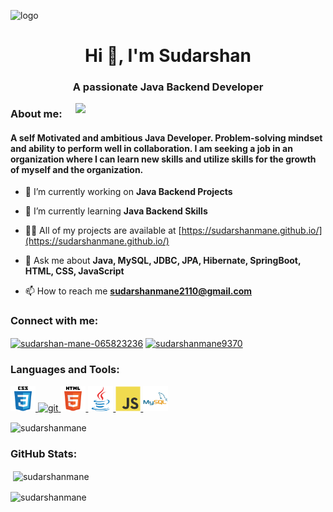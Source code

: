 ![logo](https://github.com/sudarshanmane/Sudarshan-Mane/blob/main/anim1.gif)
<h1 align="center">Hi 👋, I'm Sudarshan </h1>
<h3 align="center">A passionate Java Backend Developer</h3>
<img align="right" width="400" src="https://img.freepik.com/premium-vector/app-development-concept_23-2148696303.jpg?w=740"></img>


<h3 align="left">About me:</h3>

<h4 align="left">
A self Motivated and ambitious Java Developer. Problem-solving mindset and ability to perform well in collaboration. I am seeking a job in an organization where I can learn new skills and utilize skills for the growth of myself and the organization.
</h4>


- 🔭 I’m currently working on **Java Backend Projects**

- 🌱 I’m currently learning **Java Backend Skills**

- 👨‍💻 All of my projects are available at [https://sudarshanmane.github.io/](https://sudarshanmane.github.io/)

- 💬 Ask me about **Java, MySQL, JDBC, JPA, Hibernate, SpringBoot, HTML, CSS, JavaScript**

- 📫 How to reach me **sudarshanmane2110@gmail.com**


<h3 align="left">Connect with me:</h3>
<p align="left">
<a href="https://linkedin.com/in/sudarshan-mane-065823236" target="blank"><img align="center" src="https://raw.githubusercontent.com/rahuldkjain/github-profile-readme-generator/master/src/images/icons/Social/linked-in-alt.svg" alt="sudarshan-mane-065823236" height="30" width="40" /></a>
<a href="https://instagram.com/sudarshanmane9370" target="blank"><img align="center" src="https://raw.githubusercontent.com/rahuldkjain/github-profile-readme-generator/master/src/images/icons/Social/instagram.svg" alt="sudarshanmane9370" height="30" width="40" /></a>
</p>

<h3 align="left">Languages and Tools:</h3>
<p align="left"> <a href="https://www.w3schools.com/css/" target="_blank" rel="noreferrer"> <img src="https://raw.githubusercontent.com/devicons/devicon/master/icons/css3/css3-original-wordmark.svg" alt="css3" width="40" height="40"/> </a> <a href="https://git-scm.com/" target="_blank" rel="noreferrer"> <img src="https://www.vectorlogo.zone/logos/git-scm/git-scm-icon.svg" alt="git" width="40" height="40"/> </a> <a href="https://www.w3.org/html/" target="_blank" rel="noreferrer"> <img src="https://raw.githubusercontent.com/devicons/devicon/master/icons/html5/html5-original-wordmark.svg" alt="html5" width="40" height="40"/> </a> <a href="https://www.java.com" target="_blank" rel="noreferrer"> <img src="https://raw.githubusercontent.com/devicons/devicon/master/icons/java/java-original.svg" alt="java" width="40" height="40"/> </a> <a href="https://developer.mozilla.org/en-US/docs/Web/JavaScript" target="_blank" rel="noreferrer"> <img src="https://raw.githubusercontent.com/devicons/devicon/master/icons/javascript/javascript-original.svg" alt="javascript" width="40" height="40"/> </a> <a href="https://www.mysql.com/" target="_blank" rel="noreferrer"> <img src="https://raw.githubusercontent.com/devicons/devicon/master/icons/mysql/mysql-original-wordmark.svg" alt="mysql" width="40" height="40"/> </a> </p>

<p><img align="center" src="https://github-readme-stats.vercel.app/api/top-langs?username=sudarshanmane&show_icons=true&locale=en&layout=compact" alt="sudarshanmane" /></p>

<h3 align="left">GitHub Stats:</h3>


<p>&nbsp;<img align="center" src="https://github-readme-stats.vercel.app/api?username=sudarshanmane&show_icons=true&locale=en" alt="sudarshanmane" /></p>

<p><img align="center" src="https://github-readme-streak-stats.herokuapp.com/?user=sudarshanmane&" alt="sudarshanmane" /></p>


